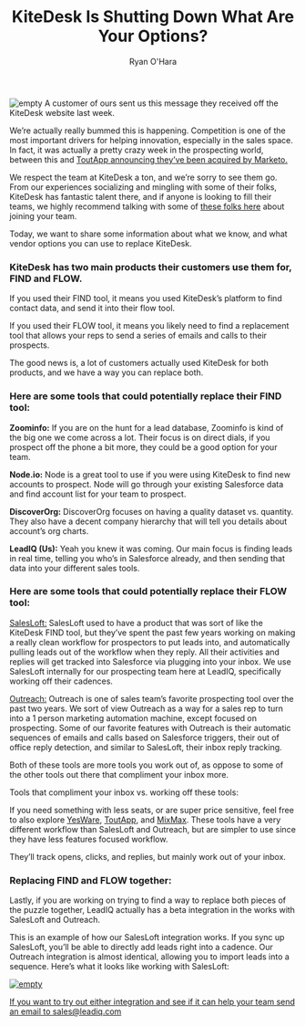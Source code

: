 ﻿---
title: KiteDesk Is Shutting Down What Are Your Options?
description: Last week, we had tons of people reaching out to us about KiteDesk shutting down.  We first heard about the shut down last week from one of our customers after they received an Intercom message. We reached out to Kitedesk folks, who confirmed the shutdown
coverImage: img/sunset.jpg
publishDate: May 1, 2017

author: Ryan O'Hara
authorProfile: Ryan O'Hara has been an early employee at several startups helping them with marketing and prospecting tactics, including Dyn who was acquired by Oracle for $600+ million in 2016. He's had prospecting campaigns featured in Fortune, Mashable, and TheNextWeb. Ryan specializes in branding, business development, prospecting, and coaching people on how to make good digital first impressions. He also mentors two accelerators, The Iron Yard and The Alpha Loft, and hosts The Prospecting Podcast.
authorImage: img/Ryan-OHara-Headshot.png
---

![empty](/img/bob.png) A customer of ours sent us this message they received off the KiteDesk website last week.

We’re actually really bummed this is happening. Competition is one of the most important drivers for helping innovation, especially in the sales space. In fact, it was actually a pretty crazy week in the prospecting world, between this and [ToutApp announcing they’ve been acquired by Marketo.](http://fortune.com/2017/04/19/marketo-is-acquiring-toutapp/)

We respect the team at KiteDesk a ton, and we’re sorry to see them go. From our experiences socializing and mingling with some of their folks, KiteDesk has fantastic talent there, and if anyone is looking to fill their teams, we highly recommend talking with some of [these folks here](https://www.linkedin.com/search/results/people/?facetCurrentCompany=%5B%222413356%22%5D&origin=FACETED_SEARCH) about joining your team.

Today, we want to share some information about what we know, and what vendor options you can use to replace KiteDesk.

### KiteDesk has two main products their customers use them for, **FIND and FLOW**.

If you used their FIND tool, it means you used KiteDesk’s platform to find contact data, and send it into their flow tool.

If you used their FLOW tool, it means you likely need to find a replacement tool that allows your reps to send a series of emails and calls to their prospects.

The good news is, a lot of customers actually used KiteDesk for both products, and we have a way you can replace both.

### Here are some tools that could potentially replace their FIND tool:

**Zoominfo:** If you are on the hunt for a lead database, Zoominfo is kind of the big one we come across a lot. Their focus is on direct dials, if you prospect off the phone a bit more, they could be a good option for your team.

**Node.io:** Node is a great tool to use if you were using KiteDesk to find new accounts to prospect. Node will go through your existing Salesforce data and find account list for your team to prospect.

**DiscoverOrg:** DiscoverOrg focuses on having a quality dataset vs. quantity. They also have a decent company hierarchy that will tell you details about account’s org charts.

**LeadIQ (Us):** Yeah you knew it was coming. Our main focus is finding leads in real time, telling you who’s in Salesforce already, and then sending that data into your different sales tools.

### Here are some tools that could potentially replace their FLOW tool:

[SalesLoft:](http://salesloft.com) SalesLoft used to have a product that was sort of like the KiteDesk FIND tool, but they’ve spent the past few years working on making a really clean workflow for prospectors to put leads into, and automatically pulling leads out of the workflow when they reply. All their activities and replies will get tracked into Salesforce via plugging into your inbox. We use SalesLoft internally for our prospecting team here at LeadIQ, specifically working off their cadences.

[Outreach:](http://outreach.io) Outreach is one of sales team’s favorite prospecting tool over the past two years. We sort of view Outreach as a way for a sales rep to turn into a 1 person marketing automation machine, except focused on prospecting. Some of our favorite features with Outreach is their automatic sequences of emails and calls based on Salesforce triggers, their out of office reply detection, and similar to SalesLoft, their inbox reply tracking.

Both of these tools are more tools you work out of, as oppose to some of the other tools out there that compliment your inbox more.

Tools that compliment your inbox vs. working off these tools:

If you need something with less seats, or are super price sensitive, feel free to also explore [YesWare](http://yesware.com), [ToutApp](http://toutapp.com), and [MixMax](http://mixmax.com). These tools have a very different workflow than SalesLoft and Outreach, but are simpler to use since they have less features focused workflow.

They’ll track opens, clicks, and replies, but mainly work out of your inbox.

### Replacing FIND and FLOW together:

Lastly, if you are working on trying to find a way to replace both pieces of the puzzle together, LeadIQ actually has a beta integration in the works with SalesLoft and Outreach.

This is an example of how our SalesLoft integration works. If you sync up SalesLoft, you’ll be able to directly add leads right into a cadence. Our Outreach integration is almost identical, allowing you to import leads into a sequence. Here’s what it looks like working with SalesLoft:

[![empty](/img/replacing-find-and-flow.png)](//play.vidyard.com/dQB7WTEJ7BWwPhwGmJ41kc.html?v=3.1.1)

[If you want to try out either integration and see if it can help your team send an email to sales@leadiq.com](sales@leadiq.com)